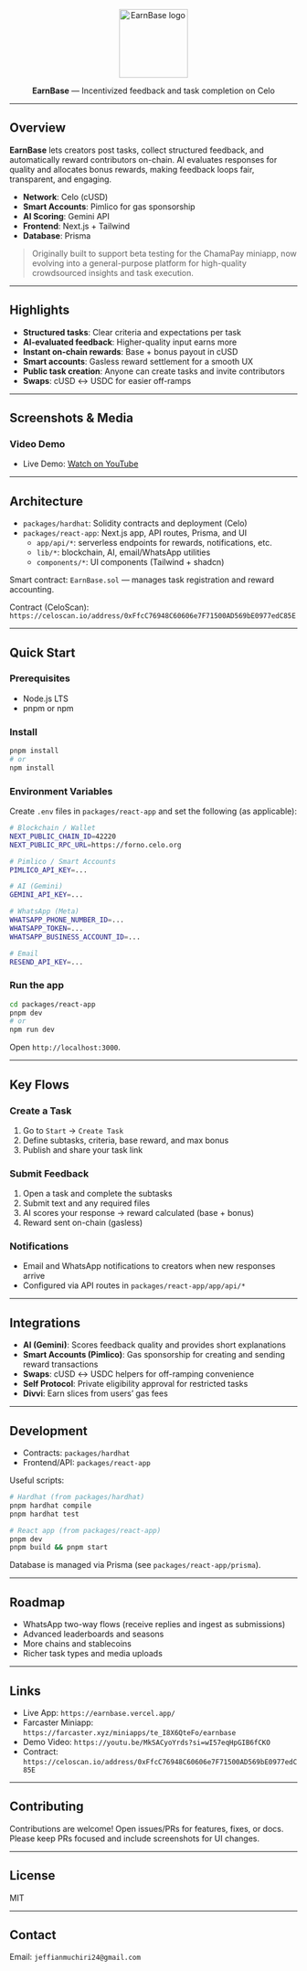 <p align="center">
  <img width="120" src="https://earnbase.vercel.app/logo.png" alt="EarnBase logo" />
</p>

<p align="center"><b>EarnBase</b> — Incentivized feedback and task completion on Celo</p>

---

## Overview

**EarnBase** lets creators post tasks, collect structured feedback, and automatically reward contributors on-chain. AI evaluates responses for quality and allocates bonus rewards, making feedback loops fair, transparent, and engaging.

- **Network**: Celo (cUSD)
- **Smart Accounts**: Pimlico for gas sponsorship
- **AI Scoring**: Gemini API
- **Frontend**: Next.js + Tailwind
- **Database**: Prisma

> Originally built to support beta testing for the ChamaPay miniapp, now evolving into a general-purpose platform for high-quality crowdsourced insights and task execution.

---

## Highlights

- **Structured tasks**: Clear criteria and expectations per task
- **AI-evaluated feedback**: Higher-quality input earns more
- **Instant on-chain rewards**: Base + bonus payout in cUSD
- **Smart accounts**: Gasless reward settlement for a smooth UX
- **Public task creation**: Anyone can create tasks and invite contributors
- **Swaps**: cUSD ↔ USDC for easier off-ramps

---

## Screenshots & Media

### Video Demo
- Live Demo: [Watch on YouTube](https://youtu.be/MkSACyoYrds?si=wI57eqHpGIB6fCKO)

---

## Architecture

- `packages/hardhat`: Solidity contracts and deployment (Celo)
- `packages/react-app`: Next.js app, API routes, Prisma, and UI
  - `app/api/*`: serverless endpoints for rewards, notifications, etc.
  - `lib/*`: blockchain, AI, email/WhatsApp utilities
  - `components/*`: UI components (Tailwind + shadcn)

Smart contract: `EarnBase.sol` — manages task registration and reward accounting.

Contract (CeloScan): `https://celoscan.io/address/0xFfcC76948C60606e7F71500AD569bE0977edC85E`

---

## Quick Start

### Prerequisites
- Node.js LTS
- pnpm or npm

### Install
```bash
pnpm install
# or
npm install
```

### Environment Variables

Create `.env` files in `packages/react-app` and set the following (as applicable):

```bash
# Blockchain / Wallet
NEXT_PUBLIC_CHAIN_ID=42220
NEXT_PUBLIC_RPC_URL=https://forno.celo.org

# Pimlico / Smart Accounts
PIMLICO_API_KEY=...

# AI (Gemini)
GEMINI_API_KEY=...

# WhatsApp (Meta)
WHATSAPP_PHONE_NUMBER_ID=...
WHATSAPP_TOKEN=...
WHATSAPP_BUSINESS_ACCOUNT_ID=...

# Email
RESEND_API_KEY=...
```

### Run the app
```bash
cd packages/react-app
pnpm dev
# or
npm run dev
```

Open `http://localhost:3000`.

---

## Key Flows

### Create a Task
1. Go to `Start` → `Create Task`
2. Define subtasks, criteria, base reward, and max bonus
3. Publish and share your task link

### Submit Feedback
1. Open a task and complete the subtasks
2. Submit text and any required files
3. AI scores your response → reward calculated (base + bonus)
4. Reward sent on-chain (gasless)

### Notifications
- Email and WhatsApp notifications to creators when new responses arrive
- Configured via API routes in `packages/react-app/app/api/*`

---

## Integrations

- **AI (Gemini)**: Scores feedback quality and provides short explanations
- **Smart Accounts (Pimlico)**: Gas sponsorship for creating and sending reward transactions
- **Swaps**: cUSD ↔ USDC helpers for off-ramping convenience
- **Self Protocol**: Private eligibility approval for restricted tasks
- **Divvi**: Earn slices from users’ gas fees

---

## Development

- Contracts: `packages/hardhat`
- Frontend/API: `packages/react-app`

Useful scripts:
```bash
# Hardhat (from packages/hardhat)
pnpm hardhat compile
pnpm hardhat test

# React app (from packages/react-app)
pnpm dev
pnpm build && pnpm start
```

Database is managed via Prisma (see `packages/react-app/prisma`).

---

## Roadmap

- WhatsApp two-way flows (receive replies and ingest as submissions)
- Advanced leaderboards and seasons
- More chains and stablecoins
- Richer task types and media uploads

---

## Links

- Live App: `https://earnbase.vercel.app/`
- Farcaster Miniapp: `https://farcaster.xyz/miniapps/te_I8X6QteFo/earnbase`
- Demo Video: `https://youtu.be/MkSACyoYrds?si=wI57eqHpGIB6fCKO`
- Contract: `https://celoscan.io/address/0xFfcC76948C60606e7F71500AD569bE0977edC85E`

---

## Contributing

Contributions are welcome! Open issues/PRs for features, fixes, or docs. Please keep PRs focused and include screenshots for UI changes.

---

## License

MIT

---

## Contact

Email: `jeffianmuchiri24@gmail.com`